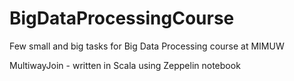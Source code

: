 # BigDataProcessingCourse
Few small and big tasks for Big Data Processing course at MIMUW  

MultiwayJoin - written in Scala using Zeppelin notebook
